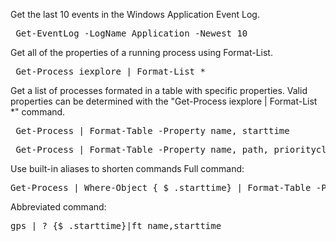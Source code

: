 Get the last 10 events in the Windows Application Event Log.
<pre>
 Get-EventLog -LogName Application -Newest 10
</pre>

Get all of the properties of a running process using Format-List.
<pre>
 Get-Process iexplore | Format-List *
</pre>

Get a list of processes formated in a table with specific properties. Valid properties can be determined with the "Get-Process iexplore | Format-List *" command.

<pre>
 Get-Process | Format-Table -Property name, starttime
</pre>

<pre>
 Get-Process | Format-Table -Property name, path, priorityclass
</pre>

Use built-in aliases to shorten commands
Full command: 
<pre>
Get-Process | Where-Object { $_.starttime} | Format-Table -Property name, path, priorityclass
</pre>

Abbreviated command: 
<pre>
gps | ? {$_.starttime}|ft name,starttime
</pre>
